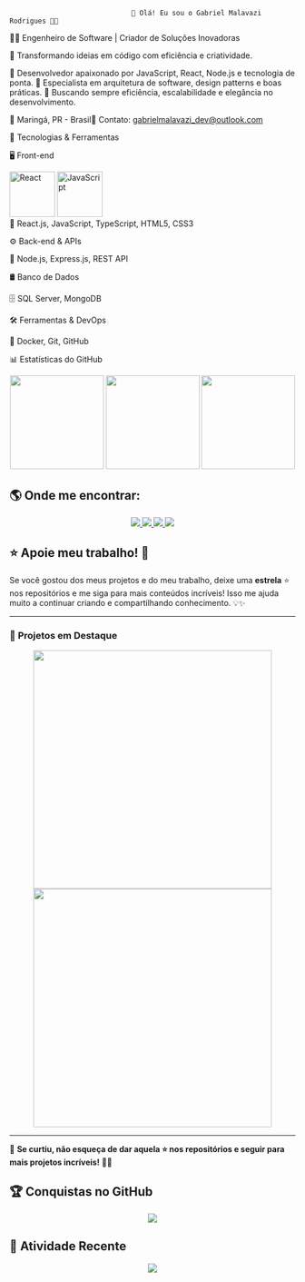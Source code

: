 
                                  🌟 Olá! Eu sou o Gabriel Malavazi Rodrigues 👋🚀

🧑‍💻 Engenheiro de Software | Criador de Soluções Inovadoras

🚀 Transformando ideias em código com eficiência e criatividade.

🔹 Desenvolvedor apaixonado por JavaScript, React, Node.js e tecnologia de ponta.
🔹 Especialista em arquitetura de software, design patterns e boas práticas.
🔹 Buscando sempre eficiência, escalabilidade e elegância no desenvolvimento.

📍 Maringá, PR - Brasil📧 Contato: gabrielmalavazi_dev@outlook.com

🚀 Tecnologias & Ferramentas

🖥️ Front-end
<div align="left">
  <img src="https://encrypted-tbn0.gstatic.com/images?q=tbn:ANd9GcTSoW3g9hjXIasgon-kpzz-lD9z4SsalyPbZA&s" alt="React" width="80" />
  <img src="https://encrypted-tbn0.gstatic.com/images?q=tbn:ANd9GcRw_NP-gNVF6Iyy2tDjL9kv7pkTakRxG0IXtQ&s"alt="JavaScript" width="80" />
</div>
🎨 React.js, JavaScript, TypeScript, HTML5, CSS3

⚙️ Back-end & APIs

🚀 Node.js, Express.js, REST API

🛢️ Banco de Dados

🗄️ SQL Server, MongoDB

🛠️ Ferramentas & DevOps

🔧 Docker, Git, GitHub

📊 Estatísticas do GitHub
<div align="center">
  <img height="165em" src="https://github-readme-stats.vercel.app/api?username=GabrielMalava&show_icons=true&theme=dracula&include_all_commits=true&count_private=true"/>
  <img height="165em" src="https://github-readme-stats.vercel.app/api/top-langs/?username=GabrielMalava&layout=compact&langs_count=7&theme=dracula"/>
  <img height="165em" src="https://github-readme-streak-stats.herokuapp.com/?user=GabrielMalava&theme=dracula">
</div>



## 🌎 Onde me encontrar:

<div align="center">
  <a href="https://www.linkedin.com/in/seu-usuario" target="_blank">
    <img src="https://img.shields.io/badge/-LinkedIn-%230077B5?style=for-the-badge&logo=linkedin&logoColor=white" />
  </a>
  <a href="mailto:gabrielmalavazi_dev@outlook.com">
    <img src="https://img.shields.io/badge/-Email-%23D14836?style=for-the-badge&logo=gmail&logoColor=white" />
  </a>
  <a href="https://twitter.com/seu-usuario" target="_blank">
    <img src="https://img.shields.io/badge/-Twitter-%231DA1F2?style=for-the-badge&logo=twitter&logoColor=white" />
  </a>
  <a href="https://www.instagram.com/gabriel_malava?utm_source=qr&igsh=MWRvYmU0ejB0MG80cw==" target="_blank">
    <img src="https://img.shields.io/badge/-Instagram-%23E4405F?style=for-the-badge&logo=instagram&logoColor=white" />
  </a>
</div>



## ⭐ Apoie meu trabalho! 🚀

Se você gostou dos meus projetos e do meu trabalho, deixe uma **estrela** ⭐ nos repositórios e me siga para mais conteúdos incríveis! Isso me ajuda muito a continuar criando e compartilhando conhecimento. 💡✨

---

### 📌 **Projetos em Destaque**

<div align="center">
  <a href="https://github.com/GabrielMalava/Front_API">
    <img width="420px" src="https://github-readme-stats.vercel.app/api/pin/?username=GabrielMalava&repo=Front_API&theme=radical&border_radius=10"/>
  </a>
  <a href="https://github.com/GabrielMalava/API_magic_front">
    <img width="420px" src="https://github-readme-stats.vercel.app/api/pin/?username=GabrielMalava&repo=outro-projeto&theme=radical&border_radius=10"/>
  </a>
</div>

---

🌟 **Se curtiu, não esqueça de dar aquela ⭐ nos repositórios e seguir para mais projetos incríveis!** 🚀🔥

## 🏆 Conquistas no GitHub

<div align="center">
  <img src="https://github-profile-trophy.vercel.app/?username=GabrielMalava&theme=dracula&margin-w=15&row=1"/>
</div>


## 🚀 Atividade Recente

<div align="center">
  <img src="https://github-readme-activity-graph.vercel.app/graph?username=GabrielMalava&theme=dracula"/>
</div>

